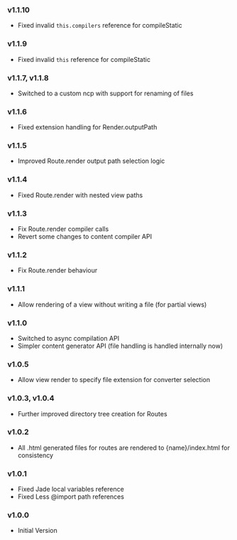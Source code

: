 ### v1.1.10
 - Fixed invalid `this.compilers` reference for compileStatic

### v1.1.9
 - Fixed invalid `this` reference for compileStatic 

### v1.1.7, v1.1.8
 - Switched to a custom ncp with support for renaming of files

### v1.1.6
 - Fixed extension handling for Render.outputPath

### v1.1.5
 - Improved Route.render output path selection logic

### v1.1.4
 - Fixed Route.render with nested view paths

### v1.1.3
 - Fix Route.render compiler calls
 - Revert some changes to content compiler API

### v1.1.2
 - Fix Route.render behaviour

### v1.1.1
 - Allow rendering of a view without writing a file (for partial views)

### v1.1.0
 - Switched to async compilation API
 - Simpler content generator API (file handling is handled internally now)

### v1.0.5
 - Allow view render to specify file extension for converter selection

### v1.0.3, v1.0.4
 - Further improved directory tree creation for Routes

### v1.0.2
 - All .html generated files for routes are rendered to {name}/index.html for consistency

### v1.0.1
 - Fixed Jade local variables reference
 - Fixed Less @import path references

### v1.0.0
 - Initial Version